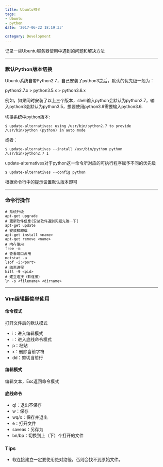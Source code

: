```yaml
---
title: Ubuntu相关
tags: 
- Ubuntu
- python
date: '2017-06-22 18:19:33'

category: Development
---
```



记录一些Ubuntu服务器使用中遇到的问题和解决方法

----
### 默认Python版本切换
Ubuntu系统自带Python2.7，自己安装了python3之后，默认的优先级一般为：

python2.7.x > python3.5.x > python3.6.x

例如，如果同时安装了以上三个版本，shell输入python会默认为python2.7，输入python3会默认为python3.5，想要使用python3.6需要输入python3.6.

切换系统中python版本:
```shell
$ update-alternatives: using /usr/bin/python2.7 to provide /usr/bin/python (python) in auto mode
```
或者：
```shell
$ update-alternatives --install /usr/bin/python python /usr/bin/python2.7 1
```
update-alternatives对于python这一命令所对应的可执行程序赋予不同的优先级
```shell
$ update-alternatives --config python
```
根据命令行中的提示设置默认版本即可

----
### 命令行操作
```shell
# 系统升级
apt-get upgrade
# 更新软件信息(安装软件遇到问题先输一下)
apt-get update
# 安装和卸载
apt-get install <name>
apt-get remove <name>
# 内存使用
free -m
# 查看端口占用
netstat -a
lsof -i:<port>
# 结束进程
kill -9 <pid>
# 建立连接（软连接）
ln -s <filename> <dirname>
```
----
### Vim编辑器简单使用

#### 命令模式
打开文件后的默认模式
- i：进入编辑模式
- :：进入底线命令模式
- p：粘贴
- x：删除当前字符
- dd：剪切当前行

#### 编辑模式
编辑文本，Esc返回命令模式

#### 底线命令
- q!：退出不保存
- w：保存
- wq/x：保存并退出
- e：打开文件
- saveas：另存为
- bn/bp：切换到上（下）个打开的文件

### Tips

- 软连接建立一定要使用绝对路径，否则会找不到原始文件。